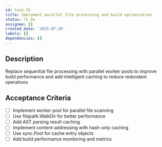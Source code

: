 ```yaml
---
id: task-33
title: Implement parallel file processing and build optimization
status: To Do
assignee: []
created_date: '2025-07-20'
labels: []
dependencies: []
---
```


## Description

Replace sequential file processing with parallel worker pools to improve build performance and add intelligent caching to reduce redundant operations

## Acceptance Criteria

- [ ] Implement worker pool for parallel file scanning
- [ ] Use filepath.WalkDir for better performance
- [ ] Add AST parsing result caching
- [ ] Implement content-addressing with hash-only caching
- [ ] Use sync.Pool for cache entry objects
- [ ] Add build performance monitoring and metrics
